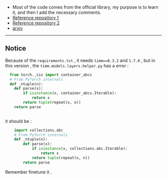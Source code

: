 
- Most of the code comes from the official library, my purpose is to learn it, and then I add the necessary comments.
- [Reference repository 1 ](https://github.com/facebookresearch/deit)
- [Reference repository 2 ](https://github.com/rwightman/pytorch-image-models/tree/master/timm/models)
- [arxiv](https://arxiv.org/abs/2012.12877)
---
## Notice
Because of the `requirements.txt` , it needs `timm==0.3.2` and `1.7.0` , but in this version , the  `timm.models.layers.helper.py` has a error :
```python
  from torch._six import container_abcs
  # From PyTorch internals
  def _ntuple(n):
    def parse(x):
        if isinstance(x, container_abcs.Iterable):
            return x
        return tuple(repeat(x, n))
    return parse
  
```

it should be :

```python 
    import collections.abc
    # From PyTorch internals
    def _ntuple(n):
        def parse(x):
            if isinstance(x, collections.abc.Iterable):
                return x
            return tuple(repeat(x, n))
        return parse

```
Remember finetune it .
